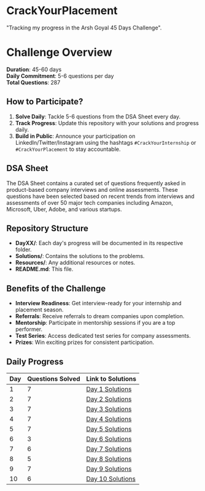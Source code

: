 # CrackYourPlacement
"Tracking my progress in the Arsh Goyal 45 Days Challenge".
# Challenge Overview

**Duration**: 45-60 days  
**Daily Commitment**: 5-6 questions per day  
**Total Questions**: 287  

## How to Participate?

1. **Solve Daily**: Tackle 5-6 questions from the DSA Sheet every day.
2. **Track Progress**: Update this repository with your solutions and progress daily.
3. **Build in Public**: Announce your participation on LinkedIn/Twitter/Instagram using the hashtags `#CrackYourInternship` or `#CrackYourPlacement` to stay accountable.

## DSA Sheet

The DSA Sheet contains a curated set of questions frequently asked in product-based company interviews and online assessments. These questions have been selected based on recent trends from interviews and assessments of over 50 major tech companies including Amazon, Microsoft, Uber, Adobe, and various startups.

## Repository Structure

- **DayXX/**: Each day's progress will be documented in its respective folder.
- **Solutions/**: Contains the solutions to the problems.
- **Resources/**: Any additional resources or notes.
- **README.md**: This file.

## Benefits of the Challenge

- **Interview Readiness**: Get interview-ready for your internship and placement season.
- **Referrals**: Receive referrals to dream companies upon completion.
- **Mentorship**: Participate in mentorship sessions if you are a top performer.
- **Test Series**: Access dedicated test series for company assessments.
- **Prizes**: Win exciting prizes for consistent participation.

## Daily Progress

| Day   | Questions Solved | Link to Solutions              |
|-------|------------------|--------------------------------|
| 1     |        7         | [Day 1 Solutions](./Day-1)     |
| 2     |        7         | [Day 2 Solutions](./Day-2)     |
| 3     |        7         | [Day 3 Solutions](./Day-3)     |
| 4     |        7         | [Day 4 Solutions](./Day-4)     |
| 5     |        7         | [Day 5 Solutions](./Day-5)     |
| 6     |        3         | [Day 6 Solutions](./Day-6)     |
| 7     |        6         | [Day 7 Solutions](./Day-7)     |
| 8     |        5         | [Day 8 Solutions](./Day-8)     |
| 9     |        7         | [Day 9 Solutions](./Day-9)     |
| 10    |        6         | [Day 10 Solutions](./Day-10)   |
